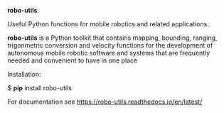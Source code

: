 **robo-utils** 

Useful Python functions for mobile robotics and related applications.

**robo-utils** is a Python toolkit that contains mapping, bounding, ranging, trigonmetric 
conversion and velocity functions for the development of autonomous mobile robotic 
software and systems that are frequently needed and convenient to have in one place






Installation:

$ **pip** install robo-utils


For documentation see https://robo-utils.readthedocs.io/en/latest/







